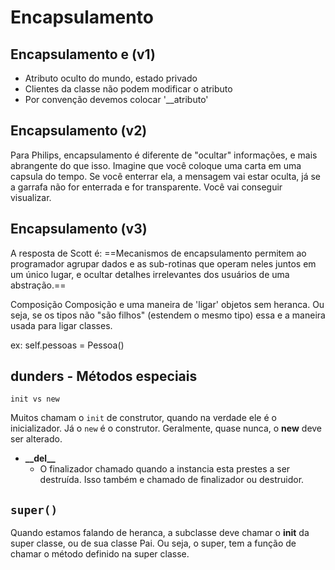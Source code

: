# Encapsulamento

## Encapsulamento e (v1)

- Atributo oculto do mundo, estado privado
- Clientes da classe não podem modificar o atributo
- Por convenção devemos colocar '__atributo'

## Encapsulamento (v2)

Para Philips, encapsulamento é diferente de "ocultar" informações, e mais abrangente do que isso. Imagine que você coloque uma carta em uma capsula do tempo. Se você enterrar ela, a mensagem vai estar oculta, já se a garrafa não for enterrada e for transparente. Você vai conseguir visualizar.

## Encapsulamento (v3)

A resposta de Scott é: ==Mecanismos de encapsulamento permitem ao programador agrupar dados e as sub-rotinas que operam neles juntos em um único lugar, e ocultar detalhes irrelevantes dos usuários de uma abstração.==

Composição
Composição e uma maneira de 'ligar' objetos sem heranca.
Ou seja, se os tipos não "são filhos" (estendem o mesmo tipo) essa e a maneira usada para ligar classes.

ex: self.pessoas = Pessoa()

## **dunders** - Métodos especiais

`init vs new`

Muitos chamam o `init` de construtor, quando na verdade ele é o inicializador. Já o `new` é o construtor. Geralmente, quase nunca, o **new** deve ser alterado.

- **\_\_del\_\_**
    - O finalizador chamado quando a instancia esta prestes a ser destruída. Isso também e chamado de finalizador ou destruidor.

## `super()`

Quando estamos falando de heranca, a subclasse deve chamar o **init** da super classe, ou de sua classe Pai. Ou seja, o super, tem a função de chamar o método definido na super classe.